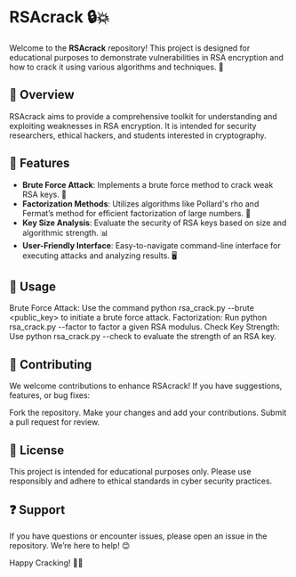 # RSAcrack 🔒💥

Welcome to the **RSAcrack** repository! This project is designed for educational purposes to demonstrate vulnerabilities in RSA encryption and how to crack it using various algorithms and techniques. 🚀

## 📌 Overview

RSAcrack aims to provide a comprehensive toolkit for understanding and exploiting weaknesses in RSA encryption. It is intended for security researchers, ethical hackers, and students interested in cryptography.

## 🌟 Features

- **Brute Force Attack**: Implements a brute force method to crack weak RSA keys. 🔑  
- **Factorization Methods**: Utilizes algorithms like Pollard's rho and Fermat’s method for efficient factorization of large numbers. 🧮  
- **Key Size Analysis**: Evaluate the security of RSA keys based on size and algorithmic strength. 📊  
- **User-Friendly Interface**: Easy-to-navigate command-line interface for executing attacks and analyzing results. 🖥️

## 📖 Usage
Brute Force Attack: Use the command python rsa_crack.py --brute <public_key> to initiate a brute force attack.
Factorization: Run python rsa_crack.py --factor <n> to factor a given RSA modulus.
Check Key Strength: Use python rsa_crack.py --check <key> to evaluate the strength of an RSA key.

## 🤝 Contributing
We welcome contributions to enhance RSAcrack! If you have suggestions, features, or bug fixes:

Fork the repository.
Make your changes and add your contributions.
Submit a pull request for review.

## 📜 License
This project is intended for educational purposes only. Please use responsibly and adhere to ethical standards in cyber security practices.

## ❓ Support
If you have questions or encounter issues, please open an issue in the repository. We’re here to help! 😊

Happy Cracking! 🔑🎉